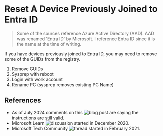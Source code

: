 # Reset A Device Previously Joined to Entra ID

> Some of the sources reference Azure Active Directory (AAD).
> AAD was renamed 'Entra ID' by Microsoft.
> I reference Entra ID since it is the name at the time of writing.

If you have devices previously joined to Entra ID, you may need to remove some of the GUIDs from the registry.

1. Remove GUIDs
1. Sysprep with reboot
1. Login with work account
1. Rename PC (sysprep removes existing PC Name)


## References

+ As of July 2024 comments on this ![blog post](https://jocha.se/blog/tech/azure-ad-mdm-intune-error-8018000a) are saying the instructions are still valid.
+ Microsoft Learn ![discussion](https://learn.microsoft.com/en-us/answers/questions/210271/cannot-join-device-to-azure-ad-states-device-is-al) started in December 2020.
+ Microsoft Tech Community ![thread](https://techcommunity.microsoft.com/t5/windows-management/can-t-aad-join-windows-10-quot-administrator-policy-does-not/m-p/2109878) started in February 2021.
